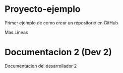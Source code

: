 # Proyecto-ejemplo
Primer ejemplo de como crear un repositorio en GitHub

Mas Lineas

# Documentacion 2 (Dev 2)
Documentacion del desarrollador 2